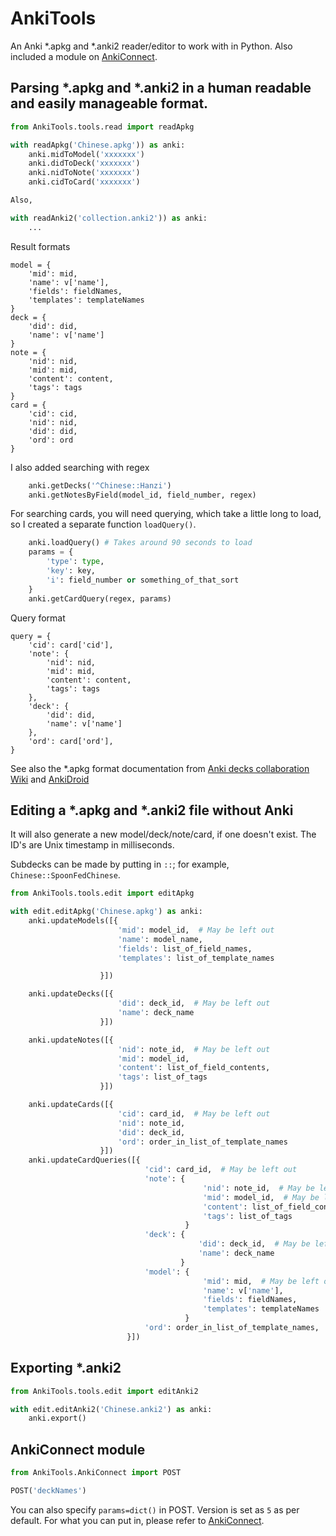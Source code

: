 # AnkiTools

An Anki \*.apkg and \*.anki2 reader/editor to work with in Python. Also included a module on [AnkiConnect](https://github.com/FooSoft/anki-connect).

## Parsing \*.apkg and \*.anki2 in a human readable and easily manageable format.

```python
from AnkiTools.tools.read import readApkg

with readApkg('Chinese.apkg')) as anki:
    anki.midToModel('xxxxxxx')
    anki.didToDeck('xxxxxxx')
    anki.nidToNote('xxxxxxx')
    anki.cidToCard('xxxxxxx')

Also,

with readAnki2('collection.anki2')) as anki:
    ...
```

Result formats
```
model = {
    'mid': mid,
    'name': v['name'],
    'fields': fieldNames,
    'templates': templateNames
}
deck = {
    'did': did,
    'name': v['name']
}
note = {
    'nid': nid,
    'mid': mid,
    'content': content,
    'tags': tags
}
card = {
    'cid': cid,
    'nid': nid,
    'did': did,
    'ord': ord
}
```

I also added searching with regex
```python
    anki.getDecks('^Chinese::Hanzi')
    anki.getNotesByField(model_id, field_number, regex)
```

For searching cards, you will need querying, which take a little long to load, so I created a separate function `loadQuery()`.
```python
    anki.loadQuery() # Takes around 90 seconds to load
    params = {
        'type': type,
        'key': key,
        'i': field_number or something_of_that_sort
    }
    anki.getCardQuery(regex, params)
```

Query format
```
query = {
    'cid': card['cid'],
    'note': {
        'nid': nid,
        'mid': mid,
        'content': content,
        'tags': tags
    },
    'deck': {
        'did': did,
        'name': v['name']
    },
    'ord': card['ord'],
}
```

See also the \*.apkg format documentation from [Anki decks collaboration Wiki](http://decks.wikia.com/wiki/Anki_APKG_format_documentation) and [AnkiDroid](https://github.com/ankidroid/Anki-Android/wiki/Database-Structure)

## Editing a \*.apkg and \*.anki2 file without Anki

It will also generate a new model/deck/note/card, if one doesn't exist. The ID's are Unix timestamp in milliseconds.

Subdecks can be made by putting in `::`; for example, `Chinese::SpoonFedChinese`.

```python
from AnkiTools.tools.edit import editApkg

with edit.editApkg('Chinese.apkg') as anki:
    anki.updateModels([{
                        'mid': model_id,  # May be left out
                        'name': model_name,
                        'fields': list_of_field_names,
                        'templates': list_of_template_names

                    }])

    anki.updateDecks([{
                        'did': deck_id,  # May be left out
                        'name': deck_name
                    }])

    anki.updateNotes([{
                        'nid': note_id,  # May be left out
                        'mid': model_id,
                        'content': list_of_field_contents,
                        'tags': list_of_tags
                    }])

    anki.updateCards([{
                        'cid': card_id,  # May be left out
                        'nid': note_id,
                        'did': deck_id,
                        'ord': order_in_list_of_template_names
                    }])
    anki.updateCardQueries([{
                              'cid': card_id,  # May be left out
                              'note': {
                                           'nid': note_id,  # May be left out
                                           'mid': model_id,  # May be left out
                                           'content': list_of_field_contents,
                                           'tags': list_of_tags
                                       }
                              'deck': {
                                          'did': deck_id,  # May be left out
                                          'name': deck_name
                                      }
                              'model': {
                                           'mid': mid,  # May be left out
                                           'name': v['name'],
                                           'fields': fieldNames,
                                           'templates': templateNames
                                       }
                              'ord': order_in_list_of_template_names,
                          }])
```

## Exporting \*.anki2

```python
from AnkiTools.tools.edit import editAnki2

with edit.editAnki2('Chinese.anki2') as anki:
    anki.export()
```

## AnkiConnect module

```python
from AnkiTools.AnkiConnect import POST

POST('deckNames')
```

You can also specify `params=dict()` in POST. Version is set as `5` as per default. For what you can put in, please refer to [AnkiConnect](https://github.com/FooSoft/anki-connect).
